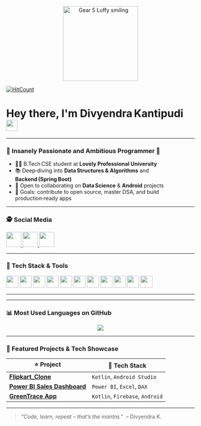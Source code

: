 <!-- =========================================================
  HERO & VISITOR COUNT
========================================================= -->
<div align="center">
  <img src="https://i.pinimg.com/originals/6d/62/1c/6d621c8ed9fd3bce8f0b768cbe1ce80b.gif" alt="Gear 5 Luffy smiling" height="200" /> 
</div>

 [![HitCount](https://hits.dwyl.com/Divyendra042/Divyendra042.svg?style=flat-square)](http://hits.dwyl.com/Divyendra042/Divyendra042)

# Hey there, I'm **Divyendra Kantipudi** <img src="https://raw.githubusercontent.com/debdutgoswami/debdutgoswami/master/assets/gifs/Hi.gif" width="30px">

---

### 💫  Insanely Passionate and Ambitious Programmer 🚀

- 👨‍🎓  B.Tech CSE student at **Lovely Professional University**  
- 📚  Deep‑diving into **Data Structures & Algorithms** and **Backend (Spring Boot)**  
- 🤝  Open to collaborating on **Data Science** & **Android** projects  
- 🎯  Goals: contribute to open source, master DSA, and build production‑ready apps  

---

### 🕵 Social Media

<p align="left">
  <a href="https://www.linkedin.com/in/divyendra-kantipudi" target="_blank">
    <img src="https://img.shields.io/static/v1?message=LinkedIn&logo=linkedin&label=&color=0077B5&logoColor=white&style=for-the-badge" height="40">
  </a>
  <a href="mailto:divyendrakantipudi@gmail.com" target="_blank">
    <img src="https://img.shields.io/static/v1?message=Email&logo=gmail&label=&color=D14836&logoColor=white&style=for-the-badge" height="40">
  </a>
  <a href="https://github.com/Divyendra042" target="_blank">
    <img src="https://img.shields.io/static/v1?message=GitHub&logo=github&label=&color=181717&logoColor=white&style=for-the-badge" height="40">
  </a>
</p>

---

### 🚀  Tech Stack & Tools

<p align="left">
  <img src="https://img.shields.io/badge/Java-007396?logo=java&logoColor=white&style=for-the-badge" height="32">
  <img src="https://img.shields.io/badge/Kotlin-0095D5?logo=kotlin&logoColor=white&style=for-the-badge" height="32">
  <img src="https://img.shields.io/badge/Spring Boot-6DB33F?logo=springboot&logoColor=white&style=for-the-badge" height="32">
  <img src="https://img.shields.io/badge/SQL-4479A1?logo=mysql&logoColor=white&style=for-the-badge" height="32">
  <img src="https://img.shields.io/badge/Android-3DDC84?logo=android&logoColor=white&style=for-the-badge" height="32">
  <img src="https://img.shields.io/badge/Tableau-E97627?logo=tableau&logoColor=white&style=for-the-badge" height="32">
  <img src="https://img.shields.io/badge/Excel-217346?logo=microsoft-excel&logoColor=white&style=for-the-badge" height="32">
  <img src="https://img.shields.io/badge/Power BI-F2C811?logo=powerbi&logoColor=black&style=for-the-badge" height="32">
  <img src="https://img.shields.io/badge/Git-F05032?logo=git&logoColor=white&style=for-the-badge" height="32">
  <img src="https://img.shields.io/badge/GitHub-181717?logo=github&logoColor=white&style=for-the-badge" height="32">
  <img src="https://img.shields.io/badge/Linux-FCC624?logo=linux&logoColor=black&style=for-the-badge" height="32">
</p>

---

---

### 📊 Most Used Languages on GitHub

<div align="center">
  <img src="https://github-readme-stats.vercel.app/api/top-langs/?username=Divyendra042&theme=nightowl&hide_border=false&layout=compact" />
</div>

---

### 🚀 Featured Projects & Tech Showcase

| ⭐ Project | 🚀 Tech Stack |
|-----------|---------------|
| [**Flipkart_Clone**](https://github.com/Divyendra042/Flipkart_clone) | `Kotlin`, `Android Studio` |
| [**Power BI Sales Dashboard**](https://github.com/Divyendra042) | `Power BI`, `Excel`, `DAX` |
| [**GreenTrace App**](https://github.com/Divyendra042/greentrace) | `Kotlin`, `Firebase`, `Android` |

---

> *“Code, learn, repeat – that’s the mantra.”*  – Divyendra K.

<!--
GitHub stats, trophies, and contribution graphs intentionally removed per request.
-->
